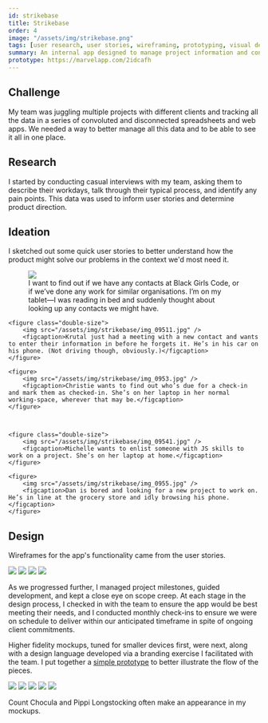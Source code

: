 ```yaml
---
id: strikebase
title: Strikebase
order: 4
image: "/assets/img/strikebase.png"
tags: [user research, user stories, wireframing, prototyping, visual design, development direction, front-end development, product management, logo design, icon design]
summary: An internal app designed to manage project information and contact details.
prototype: https://marvelapp.com/2idcafh
---
```


## Challenge

My team was juggling multiple projects with different clients and tracking all the data in a series of convoluted and disconnected spreadsheets and web apps. We needed a way to better manage all this data and to be able to see it all in one place.

## Research

I started by conducting casual interviews with my team, asking them to describe their workdays, talk through their typical process, and identify any pain points. This data was used to inform user stories and determine product direction.

## Ideation

I sketched out some quick user stories to better understand how the product might solve our problems in the context we'd most need it.

<div class="portfolio-sequence">
	<figure>
		<img src="/assets/img/strikebase/img_0952.jpg" />
		<figcaption>I want to find out if we have any contacts at Black Girls Code, or if we’ve done any work for similar organisations. I’m on my tablet—I was reading in bed and suddenly thought about looking up any contacts we might have.</figcaption>
	</figure>

	<figure class="double-size">
		<img src="/assets/img/strikebase/img_09511.jpg" />
		<figcaption>Krutal just had a meeting with a new contact and wants to enter their information in before he forgets it. He’s in his car on his phone. (Not driving though, obviously.)</figcaption>
	</figure>

	<figure>
		<img src="/assets/img/strikebase/img_0953.jpg" />
		<figcaption>Christie wants to find out who’s due for a check-in and mark them as checked-in. She’s on her laptop in her normal working-space, wherever that may be.</figcaption>
	</figure>



	<figure class="double-size">
		<img src="/assets/img/strikebase/img_09541.jpg" />
		<figcaption>Michelle wants to enlist someone with JS skills to work on a project. She’s on her laptop at home.</figcaption>
	</figure>

	<figure>
		<img src="/assets/img/strikebase/img_0955.jpg" />
		<figcaption>Dan is bored and looking for a new project to work on. He’s in line at the grocery store and idly browsing his phone.</figcaption>
	</figure>
</div>


## Design 

Wireframes for the app's functionality came from the user stories.

<div class="portfolio-sequence">
	<img src="/assets/img/strikebase/wire_4.jpg" class="double-size" />
	<img src="/assets/img/strikebase/wire_2.jpg" />
	<img src="/assets/img/strikebase/wire_1.jpg" />
	<img src="/assets/img/strikebase/wire_3.jpg" />
</div>

As we progressed further, I managed project milestones, guided development, and kept a close eye on scope creep. At each stage in the design process, I checked in with the team to ensure the app would be best meeting their needs, and I conducted monthly check-ins to ensure we were on schedule to deliver within our anticipated timeframe in spite of ongoing client commitments.

Higher fidelity mockups, tuned for smaller devices first, were next, along with a design language developed via a branding exercise I facilitated with the team. I put together a [simple prototype](https://marvelapp.com/2idcafh) to better illustrate the flow of the pieces.

<div class="portfolio-sequence">
	<img src="/assets/img/strikebase/people.png" class="double-size" />
	<img src="/assets/img/strikebase/projects.png" />
	<img src="/assets/img/strikebase/dashboard.png" />
	<img src="/assets/img/strikebase/person.png" />
	<img src="/assets/img/strikebase/project.png" />
</div>

Count Chocula and Pippi Longstocking often make an appearance in my mockups.
